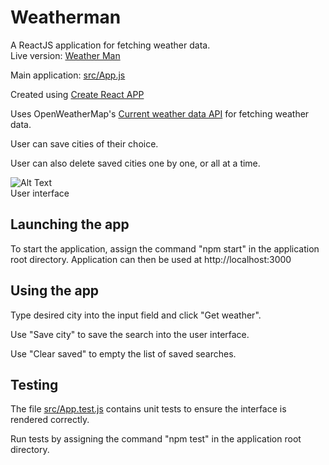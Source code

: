 # Weatherman
A ReactJS application for fetching weather data.    
Live version: [Weather Man](http://renki.dy.fi/weatherman)

Main application: [src/App.js](https://github.com/matiasraisanen/weatherman/blob/master/src/App.js)

Created using [Create React APP](https://github.com/facebook/create-react-app/tree/master)

Uses OpenWeatherMap's [Current weather data API](http://api.openweathermap.org/) for fetching weather data.

User can save cities of their choice.

User can also delete saved cities one by one, or all at a time.

![Alt Text](http://renki.dy.fi/varasto/weatherman_demo.gif "User interface")    
User interface

## Launching the app

To start the application, assign the command "npm start" in the application root directory. Application can then be used at http://localhost:3000

## Using the app

Type desired city into the input field and click "Get weather".

Use "Save city" to save the search into the user interface.

Use "Clear saved" to empty the list of saved searches.

## Testing

The file [src/App.test.js](https://github.com/matiasraisanen/weatherman/blob/master/src/App.test.js) contains unit tests to ensure the interface is rendered correctly.

Run tests by assigning the command "npm test" in the application root directory.
